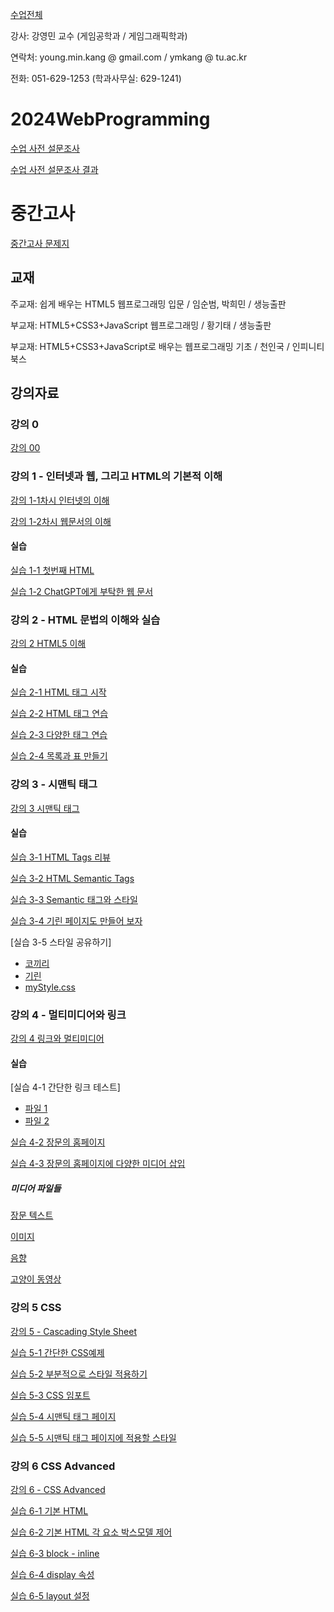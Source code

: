 [수업전체](https://github.com/dknife/dknife.github.io/wiki/Lecture_Homepage)

강사: 강영민 교수 (게임공학과 / 게임그래픽학과)

연락처: young.min.kang @ gmail.com / ymkang @ tu.ac.kr

전화: 051-629-1253 (학과사무실: 629-1241)

# 2024WebProgramming

[수업 사전 설문조사](https://forms.office.com/Pages/ResponsePage.aspx?id=DQSIkWdsW0yxEjajBLZtrQAAAAAAAAAAAAO__fVSsTlUMUM2RE04NUpJU1QyNzREMkk1QlJYODVKVi4u)

[수업 사전 설문조사 결과](https://forms.office.com/Pages/DesignPageV2.aspx?origin=NeoPortalPage&lang=ko-KR&subpage=design&id=DQSIkWdsW0yxEjajBLZtrQAAAAAAAAAAAAO__fVSsTlUMUM2RE04NUpJU1QyNzREMkk1QlJYODVKVi4u&analysis=true)

# 중간고사
[중간고사 문제지](https://forms.office.com/r/0frUEvNc8Q)

## 교재

주교재: 쉽게 배우는 HTML5 웹프로그래밍 입문 / 임순범, 박희민 / 생능출판

부교재: HTML5+CSS3+JavaScript 웹프로그래밍 / 황기태 / 생능출판

부교재: HTML5+CSS3+JavaScript로 배우는 웹프로그래밍 기초 / 천인국 / 인피니티북스

## 강의자료

### 강의 0

[강의 00](https://github.com/dknife/2024WebProgramming/raw/main/LN/%EC%9B%B9%20%ED%94%84%EB%A1%9C%EA%B7%B8%EB%9E%98%EB%B0%8D%20%EA%B0%95%EC%9D%98%20%EC%A0%84%EC%B2%B4%20%EC%9A%94%EC%95%BD.pdf)

### 강의 1 - 인터넷과 웹, 그리고 HTML의 기본적 이해

[강의 1-1차시 인터넷의 이해](https://github.com/dknife/2024WebProgramming/raw/main/LN/%EA%B5%90%EC%96%91%20%EC%9B%B9%20%ED%94%84%EB%A1%9C%EA%B7%B8%EB%9E%98%EB%B0%8D%20%EA%B0%95%EC%9D%98%EB%85%B8%ED%8A%B8%201-1.pdf)

[강의 1-2차시 웹문서의 이해](https://github.com/dknife/2024WebProgramming/raw/main/LN/%EA%B5%90%EC%96%91%20%EC%9B%B9%20%ED%94%84%EB%A1%9C%EA%B7%B8%EB%9E%98%EB%B0%8D%20%EA%B0%95%EC%9D%98%EB%85%B8%ED%8A%B8%201-2.pdf)

#### 실습 

[실습 1-1 첫번째 HTML](https://github.com/dknife/2024WebProgramming/blob/main/Ex/Ex01/01_htmlStart.html)

[실습 1-2 ChatGPT에게 부탁한 웹 문서](https://github.com/dknife/2024WebProgramming/blob/main/Ex/Ex01/02_FancyAndComplex.html)


### 강의 2 - HTML 문법의 이해와 실습

[강의 2 HTML5 이해](https://github.com/dknife/2024WebProgramming/blob/main/LN/%EA%B0%95%EC%9D%98%202%20HTML%20Tags.pdf)

#### 실습 

[실습 2-1 HTML 태그 시작](https://github.com/dknife/2024WebProgramming/blob/main/Ex/Ex02/02_HTML_Start.html)

[실습 2-2 HTML 태그 연습](https://github.com/dknife/2024WebProgramming/blob/main/Ex/Ex02/02_02_HTML_tags.html)

[실습 2-3 다양한 태그 연습](https://github.com/dknife/2024WebProgramming/blob/main/Ex/Ex02/02_03_HTML_various_tags.html)

[실습 2-4 목록과 표 만들기](https://github.com/dknife/2024WebProgramming/blob/main/Ex/Ex02/02_04_lists.html)

### 강의 3 - 시맨틱 태그

[강의 3 시맨틱 태그](https://github.com/dknife/2024WebProgramming/raw/main/LN/%EA%B5%90%EC%96%91%20%EC%9B%B9%20%ED%94%84%EB%A1%9C%EA%B7%B8%EB%9E%98%EB%B0%8D%20%EA%B0%95%EC%9D%98%EB%85%B8%ED%8A%B8%203-1%20HTML%20Semantic%20Tags.pdf)

#### 실습 

[실습 3-1 HTML Tags 리뷰](https://github.com/dknife/2024WebProgramming/blob/main/Ex/Ex03/03_00_BasicHTML.html)

[실습 3-2 HTML Semantic Tags](https://github.com/dknife/2024WebProgramming/blob/main/Ex/Ex03/03_01_SemanticTags.html)

[실습 3-3 Semantic 태그와 스타일](https://github.com/dknife/2024WebProgramming/blob/main/Ex/Ex03/03_01_SemanticTagsStyles.html)

[실습 3-4 기린 페이지도 만들어 보자](https://github.com/dknife/2024WebProgramming/blob/main/Ex/Ex03/03_03_SemanticTagsGiraffe.html)

[실습 3-5 스타일 공유하기]

- [코끼리](https://github.com/dknife/2024WebProgramming/blob/main/Ex/Ex03/03_05_Elephant.html)
- [기린](https://github.com/dknife/2024WebProgramming/blob/main/Ex/Ex03/03_05_Giraffe.html)
- [myStyle.css](https://github.com/dknife/2024WebProgramming/blob/main/Ex/Ex03/myStyle.css)

### 강의 4 - 멀티미디어와 링크

[강의 4 링크와 멀티미디어](https://github.com/dknife/2024WebProgramming/raw/main/LN/%EA%B5%90%EC%96%91%20%EC%9B%B9%20%ED%94%84%EB%A1%9C%EA%B7%B8%EB%9E%98%EB%B0%8D%20%EA%B0%95%EC%9D%98%EB%85%B8%ED%8A%B8%203-2%20Links%20and%20Multimedia.pdf)

#### 실습

[실습 4-1 간단한 링크 테스트]

   * [파일 1](https://github.com/dknife/2024WebProgramming/blob/main/Ex/04_LinksAndMultimedia/0401_linkTest.html)
   * [파일 2](https://github.com/dknife/2024WebProgramming/blob/main/Ex/04_LinksAndMultimedia/0401_linkTest2.html)

[실습 4-2 장문의 홈페이지](https://github.com/dknife/2024WebProgramming/blob/main/Ex/04_LinksAndMultimedia/0402_long.html)

[실습 4-3 장문의 홈페이지에 다양한 미디어 삽입]()

##### 미디어 파일들

[장문 텍스트](https://github.com/dknife/2024WebProgramming/blob/main/Ex/longText.txt)

[이미지](https://github.com/dknife/2023Web/raw/main/ExCodes/Lab03_media/tu.jpg)

[음향](https://github.com/dknife/2023Web/raw/main/ExCodes/Lab03_media/pianoloop.wav)

[고양이 동영상](https://github.com/dknife/2023Web/raw/main/ExCodes/Lab03_media/harrylouis.mp4)

### 강의 5 CSS

[강의 5 - Cascading Style Sheet](https://github.com/dknife/2024WebProgramming/raw/main/LN/%EA%B5%90%EC%96%91%20%EC%9B%B9%20%ED%94%84%EB%A1%9C%EA%B7%B8%EB%9E%98%EB%B0%8D%20%EA%B0%95%EC%9D%98%EB%85%B8%ED%8A%B8%205%20CSS.pdf)

[실습 5-1 간단한 CSS예제](https://github.com/dknife/2024WebProgramming/blob/main/Ex/05_CSS/0501_CSS_start.html)

[실습 5-2 부분적으로 스타일 적용하기](https://github.com/dknife/2024WebProgramming/blob/main/Ex/05_CSS/0502_CSS_partial.html)

[실습 5-3 CSS 임포트](https://github.com/dknife/2024WebProgramming/blob/main/Ex/05_CSS/CSS_import_example)

[실습 5-4 시맨틱 태그 페이지](https://github.com/dknife/2024WebProgramming/blob/main/Ex/05_CSS/0504_SemanticPage.html)

[실습 5-5 시맨틱 태그 페이지에 적용할 스타일](https://github.com/dknife/2024WebProgramming/blob/main/Ex/05_CSS/myStyle.css)

### 강의 6 CSS Advanced

[강의 6 - CSS Advanced](https://github.com/dknife/2024WebProgramming/raw/main/LN/%EA%B5%90%EC%96%91%20%EC%9B%B9%20%ED%94%84%EB%A1%9C%EA%B7%B8%EB%9E%98%EB%B0%8D%20%EA%B0%95%EC%9D%98%EB%85%B8%ED%8A%B8%206%20CSS%20Advanced.pdf)

[실습 6-1 기본 HTML](https://github.com/dknife/2024WebProgramming/blob/main/Ex/06_CSSAdvanced/0601_basic.html)

[실습 6-2 기본 HTML 각 요소 박스모델 제어](https://github.com/dknife/2024WebProgramming/blob/main/Ex/06_CSSAdvanced/0602_basicBoxModel.html)

[실습 6-3 block - inline](https://github.com/dknife/2024WebProgramming/blob/main/Ex/06_CSSAdvanced/0603_block_inline.html)

[실습 6-4 display 속성](https://github.com/dknife/2024WebProgramming/blob/main/Ex/06_CSSAdvanced/0604_flex.html)

[실습 6-5 layout 설정](https://github.com/dknife/2024WebProgramming/blob/main/Ex/06_CSSAdvanced/0605_layout.html)
